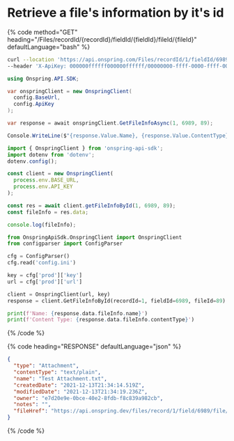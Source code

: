 # Retrieve a file's information by it's id

{% code method="GET" heading="/Files/recordId/{recordId}/fieldId/{fieldId}/fileId/{fileId}" defaultLanguage="bash" %}

```bash
curl --location 'https://api.onspring.com/Files/recordId/1/fieldId/6989/fileId/89' \
--header 'X-ApiKey: 000000ffffff000000ffffff/00000000-ffff-0000-ffff-000000000000'
```

```csharp
using Onspring.API.SDK;

var onspringClient = new OnspringClient(
  config.BaseUrl,
  config.ApiKey
);

var response = await onspringClient.GetFileInfoAsync(1, 6989, 89);

Console.WriteLine($"{response.Value.Name}, {response.Value.ContentType}");
```

```javascript
import { OnspringClient } from 'onspring-api-sdk';
import dotenv from 'dotenv';
dotenv.config();

const client = new OnspringClient(
  process.env.BASE_URL,
  process.env.API_KEY
);

const res = await client.getFileInfoById(1, 6989, 89);
const fileInfo = res.data;

console.log(fileInfo);
```

```python
from OnspringApiSdk.OnspringClient import OnspringClient
from configparser import ConfigParser

cfg = ConfigParser()
cfg.read('config.ini')

key = cfg['prod']['key']
url = cfg['prod']['url']

client = OnspringClient(url, key)
response = client.GetFileInfoById(recordId=1, fieldId=6989, fileId=89)

print(f'Name: {response.data.fileInfo.name}')
print(f'Content Type: {response.data.fileInfo.contentType}')
```

{% /code %}

{% code heading="RESPONSE" defaultLanguage="json" %}

```json
{
  "type": "Attachment",
  "contentType": "text/plain",
  "name": "Test Attachment.txt",
  "createdDate": "2021-12-13T21:34:14.519Z",
  "modifiedDate": "2021-12-13T21:34:19.236Z",
  "owner": "e7d20e9e-0bce-40e2-8fdb-f8c839a982cb",
  "notes": "",
  "fileHref": "https://api.onspring.dev/files/record/1/field/6989/file/89/file"
}
```

{% /code %}
